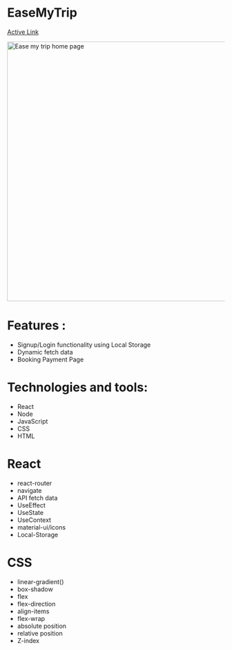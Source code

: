 # EaseMyTrip

[Active Link](https://www.google.com/url?sa=i&url=https%3A%2F%2Fmedium.com%2F%40niketnayan13%2Fcloning-easemytrip-com-a-little-functional-and-more-visual-clone-278c3624ea24&psig=AOvVaw3MM53xTlB3oEvisFiiw90w&ust=1700827417073000&source=images&cd=vfe&opi=89978449&ved=0CBIQjRxqFwoTCPjky4OK2oIDFQAAAAAdAAAAABAJ)

<img width="941" height="600" alt="Ease my trip home page" src="https://miro.medium.com/v2/resize:fit:2000/1*3eI7N4Wb-oEU-4C75eyhKg.png">


# Features :
+ Signup/Login functionality using Local Storage
+ Dynamic fetch data 
+ Booking Payment Page

# Technologies and tools:
+ React
+ Node
+ JavaScript
+ CSS
+ HTML

# React
+ react-router
+ navigate
+ API fetch data
+ UseEffect
+ UseState
+ UseContext
+ material-ui/icons
+ Local-Storage


# CSS
+ linear-gradient()
+ box-shadow
+ flex
+ flex-direction 
+ align-items
+ flex-wrap
+ absolute position
 + relative position
+ Z-index

